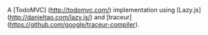A [TodoMVC] (http://todomvc.com/) implementation using [Lazy.js] (http://danieltao.com/lazy.js/) and [traceur] (https://github.com/google/traceur-compiler).